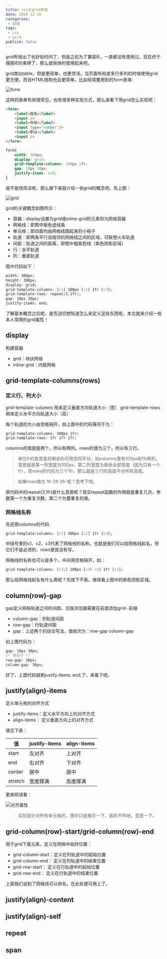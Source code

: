 ```yaml
---
title: css之grid布局
date: 2020-12-16
categories:
 - 前端
tags:
 - css
 - grid
publish: false
---
```


grid布局出了也好些时间了，但是之前为了兼容IE，一直都没有使用过。现在终于摆脱IE的束缚了，那么就愉快的使用起来吧。

grid类似table，但是更简单，也更灵活。当页面布局是多行多列的时候使用grid更方便，而且HTML结构也会更简单。比如经常要用到的form表单:

![form](/myBlog/images/cssGrid/form.png)

这样的表单布局很常见，也有很多种实现方式，那么来看下用grid怎么实现吧：

```html
<form>
    <label>姓名</label>
    <input />
    <label>年龄</label>
    <input type="number"/>
    <label>职业</label>
    <input />
</form>
```

```css
form{
    width: 300px;
    display: grid;
    grid-template-columns: 100px 1fr;
    gap: 10px 30px;
    justify-items: end;
}
```

是不是很简洁呢，那么接下来就介绍一些grid的概念吧。先上图：

![grid](/myBlog/images/cssGrid/grid.jpg)

grid的关键概念如图所示：

- 容器：display设置为grid或inline-grid的元素则为网格容器
- 网格线：即图中紫色虚线条
- 单元格：即四面均由网格线围起来的小格子
- 轨道：即两条平行且相邻的网格线之间的区域，可联想火车轨道
- 间距：轨道之间的距离，即图中粗紫色线（紫色阴影区域）
- 行：水平轨道
- 列：垂直轨道

图中代码如下：

```css
width: 300px;
height: 300px;
display: grid;
grid-template-columns: [c1] 100px [c2] 1fr [c3];
grid-template-rows: repeat(3,1fr);
gap: 10px 30px;
justify-items: end;
```

了解基本概念之后呢，是否迫切想知道怎么来定义这些东西呢，本文就来介绍一些本人常用的grid属性！

## display

构建容器

- grid：块状网格
- inline-grid：内联网格

## grid-template-columns(rows) 

### 定义行、列大小

grid-template-columns 用来定义垂直方向轨道大小（宽）
grid-template-rows    用来定义水平方向轨道大小（高）

每个轨道的大小由空格隔开，如上图中的代码等同于为：

```css
grid-template-columns: 100px 1fr;
grid-template-rows: 1fr 1fr 1fr;
```

columns的值就是两个，所以有两列。rows的值为三个，所以有三行。

> 单位fr的意思是将剩余的可用空间平分，如columns里有100px和1fr两列，意思就是第一列宽度为100px，第二列宽度为剩余全部宽度（因为只有一个fr），而rows的代码为三个1fr，那么就是三行的高度平分所有高度。

> 如果rows值为 1fr 2fr 3fr 呢？思考下吧。

原代码中的repeat(3,1fr)是什么意思呢？其实repeat函数的作用就是重复几次，参数第一个为重复次数，第二个为要重复的值。

### 网格线名称

先还原columns的代码

```css
grid-template-columns: [c1] 100px [c2] 1fr [c3];
```

中括号里的c1、c2、c3代表了网格线的名称，也就是我们可以给网格线起名，但它们不是必须的，rows里就没有写。

网格线的名称也可以是多个，中间用空格隔开，如：
```css
grid-template-columns: [c1L] 100px [c1R c2] 1fr [c3];
```

那么给网格线起名有什么用呢？先按下不表。继续看上图中的紫色阴影区域。

## column(row)-gap

gap定义网格轨道之间的间距，旧版浏览器需要在前面添加grid- 前缀

- column-gap：列轨道间距
- row-gap：行轨道间距
- gap：上述两个的综合写法，值依次为：row-gap column-gap

如上图代码为：
```css
gap: 10px 30px;
/* 等同于 */
row-gap: 10px;
column-gap: 30px;
```

好了，上图代码就剩justify-items: end;了，来看下吧。

## justify(align)-items

定义单元格的对齐方式

- justify-items：定义水平方向上的对齐方式
- align-items：  定义垂直方向上的对齐方式

值见下表：

|值|justify-items|align-items|
|-|-|-|
|start|左对齐|上对齐|
|end|右对齐|下对齐|
|center|居中|居中|
|stretch|宽度撑满|高度撑满|

更直观请看：

![对齐属性](/myBlog/images/cssGrid/对齐.png)

> 实际是针对所有单元格的，图中只是展示一下，画的不咋地，意思一下。

## grid-column(row)-start/grid-column(row)-end

用于grid下属元素，定义在网格中始终位置：

- grid-column-start：定义在列轨道中的起始位置
- grid-column-end：  定义在列轨道中的结束位置
- grid-row-start：   定义在行轨道中的起始位置
- grid-row-end：     定义在行轨道中的结束位置

上面我们说到了网格线可以命名，在此处便可用上了。
## justify(align)-content


## justify(align)-self


## repeat

## span

##
